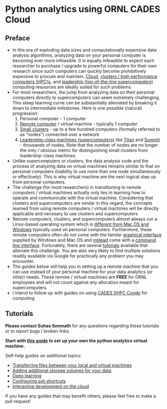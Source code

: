 # Python analytics using ORNL CADES Cloud

## Preface
-   In this era of exploding data sizes and computationally expensive data analysis algorithms, analyzing data on your personal computer is becoming ever more infeasible. It is equally infeasible to expect each researcher to purchase / upgrade to powerful computers for their own research since such computers can quickly become prohibitively expensive to procure and maintain. [Cloud](http://support.cades.ornl.gov/index.php/birthright-cloud/), [clusters / high performance computers (HPC)s](http://support.cades.ornl.gov/index.php/shpc-condos/), and [leadership (top-of-the-line supercomputers)](https://www.olcf.ornl.gov/computing-resources/) computing resources are ideally suited for such problems.
- For most researchers, the jump from analyzing data on their personal computers directly to supercomputers can seem extremely  challenging. This steep learning curve can be substantially alleviated by breaking it down to intermediate milestones. Here is one possible (natural) progression: 
  1. Personal computer - 1 computer
  2. [Remote computer](http://www.linfo.org/remote_machine.html) / virtual machine - typically 1 computer
  3. [Small clusters](https://en.wikipedia.org/wiki/Computer_cluster) - up to a few hundred computers (formally referred to as "nodes") connected over a network
  4. [Leadership-class machines (supercomputers)](https://en.wikipedia.org/wiki/Supercomputer) like [Titan](https://www.olcf.ornl.gov/computing-resources/titan-cray-xk7/) and [Summit](https://www.olcf.ornl.gov/summit/) - thousands of nodes. Note that the number of nodes are no longer the only / obvious metric for distinguishing small clusters from leadership-class machines.
- Unlike supercomputers or clusters, the data analysis code and the process of analyzing data on virtual machines remains similar to that on personal computers (inability to use more than one node simultaneously or effectively). This is why virtual machine are the next logical step up from personal computers.
- The challenge (for most researchers) in transitioning to remote computers / virtual machines actually only lies in learning how to operate and communicate with the virtual machine. Considering that clusters and supercomputers are similar in this regard, the concepts learned from using remote computers / virtual machines will be directly applicable and necesary to use clusters and supercomputers
- Remote computers, clusters, and supercomputers almost always run a Linux-based operating system which is [different from Mac OS and Windows](https://shiftwebsolutions.com/the-differences-between-mac-windows-and-linux/) typically used on personal computers. Furthermore, these remote computers often do not come with the familar [graphical interface](https://www.britannica.com/technology/graphical-user-interface) supplied by Windows and Mac OS and [instead](https://www.computerhope.com/issues/ch000619.htm) come with a [command line interface](https://en.wikipedia.org/wiki/Command-line_interface). Fortunately, there are several [tutorials](https://www.udacity.com/course/linux-command-line-basics--ud595) available that alleviate this challenge. You are also very likely to find multiple solutions readily available via Google for practically any problem you may encounter. 
- The guides below will help you in setting up a remote machine that you can use instead of your personal machine for your data analytics (or other) needs. These remote / virtual machines are **FREE** for ORNL employees and will not count against any allocation meant for supercomputers. 
- I intend to follow up with guides on using [CADES SHPC Condo](https://cades.ornl.gov/service-suite/scalable-hpc/) for computing 

## Tutorials

**Please contact Suhas Somnath** for any questions regarding these tutorials or to report bugs / broken links.

**Start with [this guide](./python_analytics_server.md) to set up your own the python analytics virtual machine.**

Self-help guides on additional topics:
* [Transferring files between your local and virtual machines](./sftp.md)
* [Adding additional storage volumes for your data](./mount_drive.md)
* [Deep learning](./deep_learning_container.md)
* [Configuring ssh shortcuts](./ssh_alias.md)
* [Interactive development on the cloud](./pycharm_on_vm.md)

If you have any guides that may benefit others, please feel free to make a pull request!
